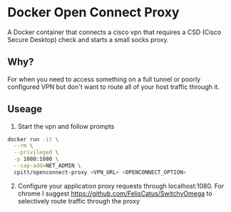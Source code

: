 # Docker Open Connect Proxy

A Docker container that connects a cisco vpn that requires a CSD (Cisco Secure Desktop) check and starts a small socks proxy.

## Why?

For when you need to access something on a full tunnel or poorly configured VPN but
don't want to route all of your host traffic through it.

## Useage

1. Start the vpn and follow prompts

```sh
docker run -it \
  --rm \
  --privileged \
  -p 1080:1080 \
  --cap-add=NET_ADMIN \
  cpitt/openconnect-proxy <VPN_URL> <OPENCONNECT_OPTION>
```

2.  Configure your application proxy requests through localhost:1080. For
    chrome I suggest https://github.com/FelisCatus/SwitchyOmega to selectively route traffic through the proxy
